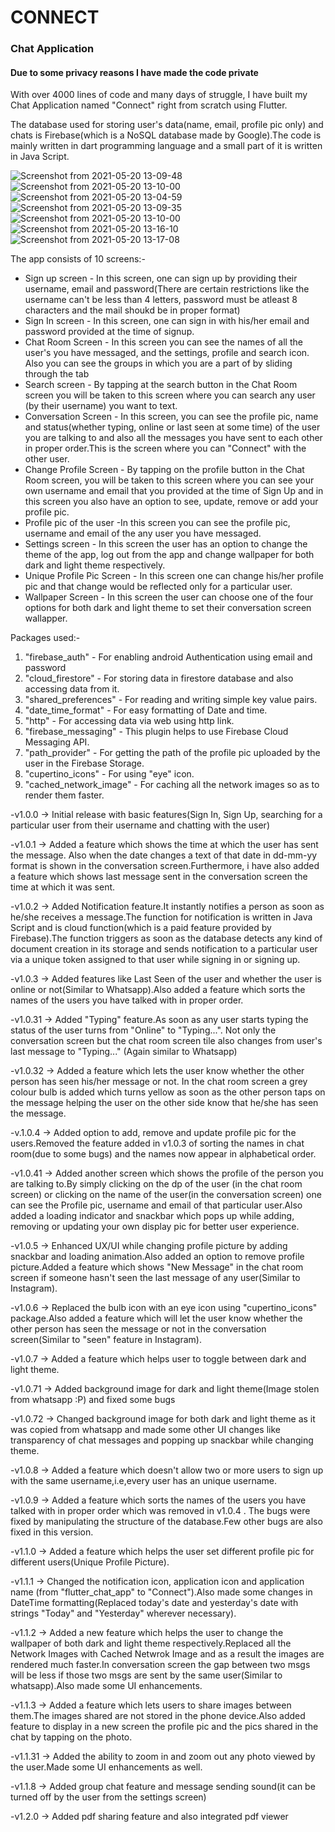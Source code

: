 # CONNECT
### Chat Application
#### Due to some privacy reasons I have made the code private

With over 4000 lines of code and many days of struggle, I have built my Chat Application named "Connect" right from scratch using Flutter.

The database used for storing user's data(name, email, profile pic only) and chats is Firebase(which is a NoSQL database made by Google).The code is mainly written in dart programming language and a small part of it is written in Java Script.

![Screenshot from 2021-05-20 13-09-48](https://user-images.githubusercontent.com/58728847/118939304-28ae0880-b96d-11eb-8a00-0b6a3a45bffb.png)
![Screenshot from 2021-05-20 13-10-00](https://user-images.githubusercontent.com/58728847/118938935-cbb25280-b96c-11eb-9b5c-9707a2107cba.png)
![Screenshot from 2021-05-20 13-04-59](https://user-images.githubusercontent.com/58728847/118939282-221f9100-b96d-11eb-96d8-9014643d390c.png)
![Screenshot from 2021-05-20 13-09-35](https://user-images.githubusercontent.com/58728847/118939293-25b31800-b96d-11eb-9f2b-acb064a95735.png)
![Screenshot from 2021-05-20 13-10-00](https://user-images.githubusercontent.com/58728847/118939835-bd186b00-b96d-11eb-9c9b-72d30c352944.png)
![Screenshot from 2021-05-20 13-16-10](https://user-images.githubusercontent.com/58728847/118939851-c1448880-b96d-11eb-9ad8-3ec0627e5a75.png)
![Screenshot from 2021-05-20 13-17-08](https://user-images.githubusercontent.com/58728847/118939855-c30e4c00-b96d-11eb-88ad-bbc2b54bfb63.png)


The app consists of 10 screens:-
* Sign up screen - In this screen, one can sign up by providing their username, email and password(There are certain restrictions like the username can't be less than 4 letters, password must be atleast 8 characters and the mail shoukd be in proper format)
* Sign In screen - In this screen, one can sign in with his/her email and password provided at the time of signup.
* Chat Room Screen - In this screen you can see the names of all the user's you have messaged, and the settings, profile and search icon. Also you can see the groups in which you are a part of by sliding through the tab
* Search screen - By tapping at the search button in the Chat Room screen you will be taken to this screen where you can search any user (by their username) you want to text.
* Conversation Screen - In this screen, you can see the profile pic, name and status(whether typing, online or last seen at some time) of the user you are talking to and also all the messages you have sent to each other in proper order.This is the screen where you can "Connect" with the other user.
* Change Profile Screen - By tapping on the profile button in the Chat Room screen, you will be taken to this screen where you can see your own username and email that you provided at the time of Sign Up and in this screen you also have an option to see, update, remove or add your profile pic.
* Profile pic of the user -In this screen you can see the profile pic, username and email of the any user you have messaged.
* Settings screen - In this screen the user has an option to change the theme of the app, log out from the app and change wallpaper for both dark and light theme respectively.
* Unique Profile Pic Screen - In this screen one can change his/her profile pic and that change would be reflected only for a particular user.
* Wallpaper Screen - In this screen the user can choose one of the four options for both dark and light theme to set their conversation screen wallapper.

Packages used:-
1. "firebase_auth" - For enabling android Authentication using email and password 
2. "cloud_firestore" - For storing data in firestore database and also accessing data from it.
3. "shared_preferences" - For reading and writing simple key value pairs.
4. "date_time_format" - For easy formatting of Date and time.
5. "http" - For accessing data via web using http link.
6. "firebase_messaging" - This plugin helps to use Firebase Cloud Messaging API.
7. "path_provider" - For getting the path of the profile pic uploaded by the user in the Firebase Storage.
8. "cupertino_icons" - For using "eye" icon.
9. "cached_network_image" - For caching all the network images so as to render them faster.

-v1.0.0 -> Initial release with basic features(Sign In, Sign Up, searching for a particular user from their username and chatting with the user)

-v1.0.1 -> Added a feature which shows the time at which the user has sent the message. Also when the date changes a text of that date in dd-mm-yy format is shown in the conversation screen.Furthermore, i have also added a feature which shows last message sent in the conversation screen the time at which it was sent. 

-v1.0.2 -> Added Notification feature.It instantly notifies a person as soon as he/she receives a message.The function for notification is written in Java Script and is cloud function(which is a paid feature provided by Firebase).The function triggers as soon as the database detects any kind of document creation in its storage and sends notification to a particular user via a unique token assigned to that user while signing in or signing up.

-v1.0.3 -> Added features like Last Seen of the user and whether the user is online or not(Similar to Whatsapp).Also added a feature which sorts the names of the users you have talked with in proper order.

-v1.0.31 -> Added "Typing" feature.As soon as any user starts typing the status of the user turns from "Online" to "Typing...". Not only the conversation screen but the chat room screen tile also changes from user's last message to "Typing..." (Again similar to Whatsapp)

-v1.0.32 -> Added a feature which lets the user know whether the other person has seen his/her message or not. In the chat room screen a grey colour bulb is added which turns yellow as soon as the other person taps on the message helping the user on the other side know that he/she has seen the message.

-v.1.0.4 -> Added option to add, remove and update profile pic for the users.Removed the feature added in v1.0.3 of sorting the names in chat room(due to some bugs) and the names now appear in alphabetical order.

-v1.0.41 -> Added another screen which shows the profile of the person you are talking to.By simply clicking on the dp of the user (in the chat room screen) or clicking on the name of the user(in the conversation screen) one can see the Profile pic, username and email of that particular user.Also added a loading indicator and snackbar which pops up while adding, removing or updating your own display pic for better user experience.

-v1.0.5 -> Enhanced UX/UI while changing profile picture by adding snackbar and loading animation.Also added an option to remove profile picture.Added a feature which shows "New Message" in the chat room screen if someone hasn't seen the last message of any user(Similar to Instagram).

-v1.0.6 -> Replaced the bulb icon with an eye icon using "cupertino_icons" package.Also added a feature which will let the user know whether the other person has seen the message or not in the conversation screen(Similar to "seen" feature in Instagram).

-v1.0.7 -> Added a feature which helps user to toggle between dark and light theme.

-v1.0.71 -> Added background image for dark and light theme(Image stolen from whatsapp :P) and fixed some bugs

-v1.0.72 -> Changed background image for both dark and light theme as it was copied from whatsapp and made some other UI changes like transparency of chat messages and popping up snackbar while changing theme.

-v1.0.8 -> Added a feature which doesn't allow two or more users to sign up with the same username,i.e,every user has an unique username.

-v1.0.9 -> Added a feature which sorts the names of the users you have talked with in proper order which was removed in v1.0.4 . The bugs were fixed by manipulating the structure of the database.Few other bugs are also fixed in this version.

-v1.1.0 -> Added a feature which helps the user set different profile pic for different users(Unique Profile Picture).

-v1.1.1 -> Changed the notification icon, application icon and application name (from "flutter_chat_app" to "Connect").Also made some changes in DateTime formatting(Replaced today's date and yesterday's date with strings "Today" and "Yesterday" wherever necessary).

-v1.1.2 -> Added a new feature which helps the user to change the wallpaper of both dark and light theme respectively.Replaced all the Network Images with Cached Netwrok Image and as a result the images are rendered much faster.In conversation screen the gap between two msgs will be less if those two msgs are sent by the same user(Similar to whatsapp).Also made some UI enhancements.

-v1.1.3 -> Added a feature which lets users to share images between them.The images shared are not stored in the phone device.Also added feature to display in a new screen the profile pic and the pics shared in the chat by tapping on the photo.

-v1.1.31 -> Added the ability to zoom in and zoom out any photo viewed by the user.Made some UI enhancements as well.

-v1.1.8 -> Added group chat feature and message sending sound(it can be turned off by the user from the settings screen)

-v1.2.0 -> Added pdf sharing feature and also integrated pdf viewer
 
           

